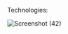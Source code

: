 Technologies: 

![Screenshot (42)](https://github.com/user-attachments/assets/9e936730-3dee-45fc-9048-99098760d70a)
